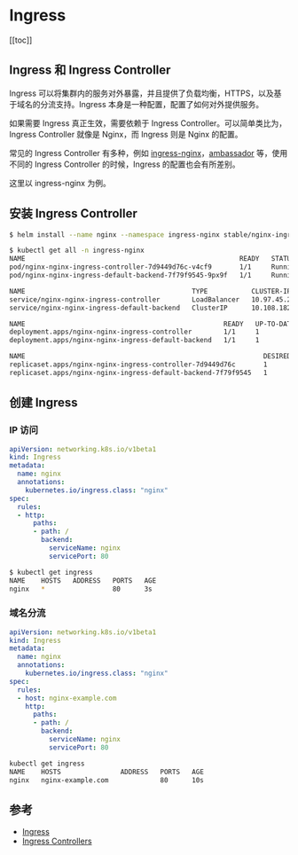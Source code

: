 # Ingress

[[toc]]

## Ingress 和 Ingress Controller

Ingress 可以将集群内的服务对外暴露，并且提供了负载均衡，HTTPS，以及基于域名的分流支持。Ingress 本身是一种配置，配置了如何对外提供服务。

如果需要 Ingress 真正生效，需要依赖于 Ingress Controller。可以简单类比为，Ingress Controller 就像是 Nginx，而 Ingress 则是 Nginx 的配置。

常见的 Ingress Controller 有多种，例如 [ingress-nginx](https://kubernetes.github.io/ingress-nginx/)，[ambassador](https://www.getambassador.io/) 等，使用不同的 Ingress Controller 的时候，Ingress 的配置也会有所差别。

这里以 ingress-nginx 为例。

## 安装 Ingress Controller

```bash
$ helm install --name nginx --namespace ingress-nginx stable/nginx-ingress

$ kubectl get all -n ingress-nginx
NAME                                                      READY   STATUS    RESTARTS   AGE
pod/nginx-nginx-ingress-controller-7d9449d76c-v4cf9       1/1     Running   0          30s
pod/nginx-nginx-ingress-default-backend-7f79f9545-9px9f   1/1     Running   0          30s

NAME                                          TYPE           CLUSTER-IP       EXTERNAL-IP   PORT(S)                      AGE
service/nginx-nginx-ingress-controller        LoadBalancer   10.97.45.251     localhost     80:30432/TCP,443:32760/TCP   30s
service/nginx-nginx-ingress-default-backend   ClusterIP      10.108.182.134   <none>        80/TCP                       30s

NAME                                                  READY   UP-TO-DATE   AVAILABLE   AGE
deployment.apps/nginx-nginx-ingress-controller        1/1     1            1           30s
deployment.apps/nginx-nginx-ingress-default-backend   1/1     1            1           30s

NAME                                                            DESIRED   CURRENT   READY   AGE
replicaset.apps/nginx-nginx-ingress-controller-7d9449d76c       1         1         1       30s
replicaset.apps/nginx-nginx-ingress-default-backend-7f79f9545   1         1         1       30s
```

## 创建 Ingress

### IP 访问

```yaml
apiVersion: networking.k8s.io/v1beta1
kind: Ingress
metadata:
  name: nginx
  annotations:
    kubernetes.io/ingress.class: "nginx"
spec:
  rules:
  - http:
      paths:
      - path: /
        backend:
          serviceName: nginx
          servicePort: 80
```

```bash
$ kubectl get ingress
NAME    HOSTS   ADDRESS   PORTS   AGE
nginx   *                 80      3s
```

### 域名分流

```yaml
apiVersion: networking.k8s.io/v1beta1
kind: Ingress
metadata:
  name: nginx
  annotations:
    kubernetes.io/ingress.class: "nginx"
spec:
  rules:
  - host: nginx-example.com
    http:
      paths:
      - path: /
        backend:
          serviceName: nginx
          servicePort: 80
```

```bash
kubectl get ingress
NAME    HOSTS               ADDRESS   PORTS   AGE
nginx   nginx-example.com             80      10s
```

## 参考

- [Ingress](https://kubernetes.io/docs/concepts/services-networking/ingress/)
- [Ingress Controllers](https://kubernetes.io/docs/concepts/services-networking/ingress-controllers/)